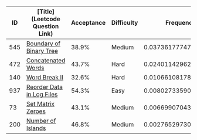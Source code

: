 |ID|[Title](Leetcode Question Link)|Acceptance|Difficulty|Frequency|
|----|-----|----|---|---|
|545|[Boundary of Binary Tree]( https://leetcode.com/problems/boundary-of-binary-tree)|38.9%|Medium|0.03736177747025919|
|472|[Concatenated Words]( https://leetcode.com/problems/concatenated-words)|43.7%|Hard|0.024011429628186427|
|140|[Word Break II]( https://leetcode.com/problems/word-break-ii)|32.6%|Hard|0.010661081786113668|
|937|[Reorder Data in Log Files]( https://leetcode.com/problems/reorder-data-in-log-files)|54.3%|Easy|0.00802733590076424|
|73|[Set Matrix Zeroes]( https://leetcode.com/problems/set-matrix-zeroes)|43.1%|Medium|0.006699070439072842|
|200|[Number of Islands]( https://leetcode.com/problems/number-of-islands)|46.8%|Medium|0.002765297303115152|
